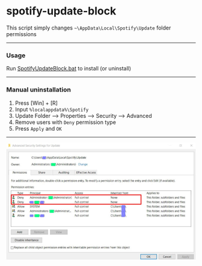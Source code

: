# spotify-update-block
This script simply changes `~\AppData\Local\Spotify\Update` folder permissions
___
### Usage
Run [SpotifyUpdateBlock.bat](https://github.com/wvzxn/spotify-update-block/releases/download/initial/SpotifyUpdateBlock.bat) to install (or uninstall)
___
### Manual uninstallation
1) Press [Win] + [R]
2) Input `%localappdata%\Spotify`
3) Update Folder --> Properties --> Security --> Advanced
4) Remove users with `Deny` permission type
5) Press `Apply` and `OK`
___
![This is an image](/img.jpg)
